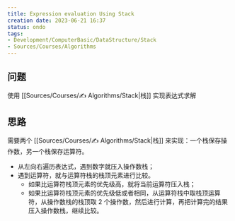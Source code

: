 ```yaml
---
title: Expression evaluation Using Stack
creation date: 2023-06-21 16:37 
status: ondo
tags: 
- Development/ComputerBasic/DataStructure/Stack
- Sources/Courses/Algorithms
---
```


## 问题

使用 [[Sources/Courses/✍️ Algorithms/Stack|栈]] 实现表达式求解

## 思路

需要两个 [[Sources/Courses/✍️ Algorithms/Stack|栈]] 来实现：一个栈保存操作数，另一个栈保存运算符。

- 从左向右遍历表达式，遇到数字就压入操作数栈；
- 遇到运算符，就与运算符栈的栈顶元素进行比较。
	- 如果比运算符栈顶元素的优先级高，就将当前运算符压入栈；
	- 如果比运算符栈顶元素的优先级低或者相同，从运算符栈中取栈顶运算符，从操作数栈的栈顶取 2 个操作数，然后进行计算，再把计算完的结果压入操作数栈，继续比较。
